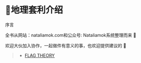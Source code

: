 # 🚩地理套利介绍

序言

全书从网站：nataliamok.com和公众号: Nataliamok系统整理而来 📖

欢迎大伙加入协作，一起做件有意义的事，也欢迎提供建议的 🧠

> * [FLAG THEORY](https://geoarbitrage.gitbook.io/drafting)

